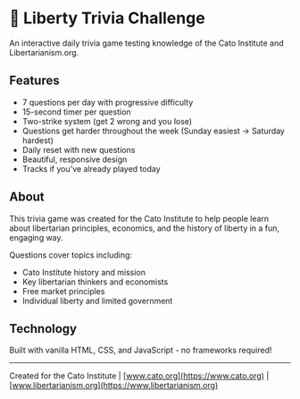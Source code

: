 # 🗽 Liberty Trivia Challenge

An interactive daily trivia game testing knowledge of the Cato Institute and Libertarianism.org.

## Features

- 7 questions per day with progressive difficulty
- 15-second timer per question
- Two-strike system (get 2 wrong and you lose)
- Questions get harder throughout the week (Sunday easiest → Saturday hardest)
- Daily reset with new questions
- Beautiful, responsive design
- Tracks if you've already played today

## About

This trivia game was created for the Cato Institute to help people learn about libertarian principles, economics, and the history of liberty in a fun, engaging way.

Questions cover topics including:
- Cato Institute history and mission
- Key libertarian thinkers and economists
- Free market principles
- Individual liberty and limited government

## Technology

Built with vanilla HTML, CSS, and JavaScript - no frameworks required!

---

Created for the Cato Institute | [www.cato.org](https://www.cato.org) | [www.libertarianism.org](https://www.libertarianism.org)
